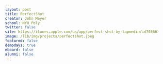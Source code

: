 ```yaml
---
layout: post
title: PerfectShot
creator: John Meyer
school: NYU Poly
twitter: false
site: https://itunes.apple.com/us/app/perfect-shot-by-tapmedia/id705661027?ls=1&mt=8
image: /lib/img/projects/perfectshot.jpeg
featured: false
demodays: true
eboard: false
alumni: false
---
```

